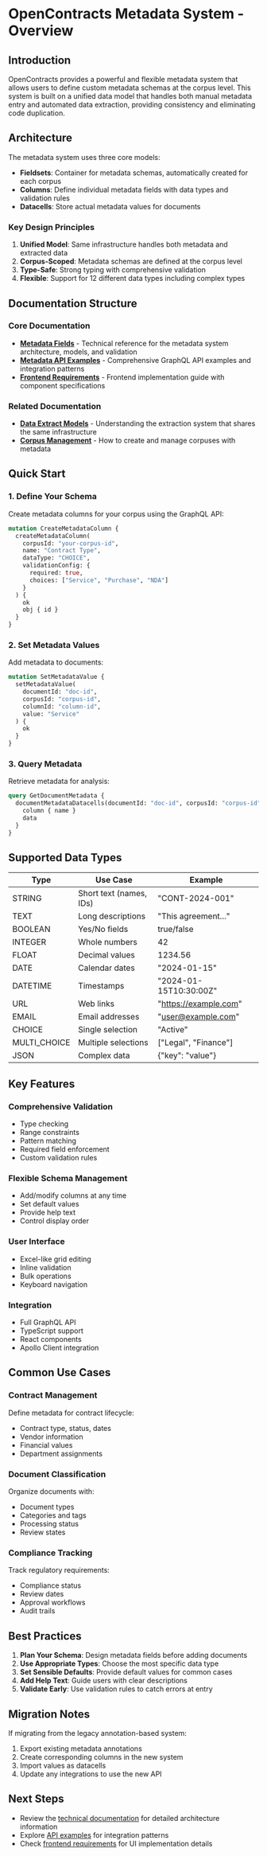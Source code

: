 # OpenContracts Metadata System - Overview

## Introduction

OpenContracts provides a powerful and flexible metadata system that allows users to define custom metadata schemas at the corpus level. This system is built on a unified data model that handles both manual metadata entry and automated data extraction, providing consistency and eliminating code duplication.

## Architecture

The metadata system uses three core models:

- **Fieldsets**: Container for metadata schemas, automatically created for each corpus
- **Columns**: Define individual metadata fields with data types and validation rules
- **Datacells**: Store actual metadata values for documents

### Key Design Principles

1. **Unified Model**: Same infrastructure handles both metadata and extracted data
2. **Corpus-Scoped**: Metadata schemas are defined at the corpus level
3. **Type-Safe**: Strong typing with comprehensive validation
4. **Flexible**: Support for 12 different data types including complex types

## Documentation Structure

### Core Documentation

- **[Metadata Fields](./metadata_fields.md)** - Technical reference for the metadata system architecture, models, and validation
- **[Metadata API Examples](./metadata_api_examples.md)** - Comprehensive GraphQL API examples and integration patterns
- **[Frontend Requirements](./metadata_frontend_requirements.md)** - Frontend implementation guide with component specifications

### Related Documentation

- **[Data Extract Models](../walkthrough/advanced/data-extract-models.md)** - Understanding the extraction system that shares the same infrastructure
- **[Corpus Management](../walkthrough/step-3-create-a-corpus.md)** - How to create and manage corpuses with metadata

## Quick Start

### 1. Define Your Schema

Create metadata columns for your corpus using the GraphQL API:

```graphql
mutation CreateMetadataColumn {
  createMetadataColumn(
    corpusId: "your-corpus-id",
    name: "Contract Type",
    dataType: "CHOICE",
    validationConfig: {
      required: true,
      choices: ["Service", "Purchase", "NDA"]
    }
  ) {
    ok
    obj { id }
  }
}
```

### 2. Set Metadata Values

Add metadata to documents:

```graphql
mutation SetMetadataValue {
  setMetadataValue(
    documentId: "doc-id",
    corpusId: "corpus-id",
    columnId: "column-id",
    value: "Service"
  ) {
    ok
  }
}
```

### 3. Query Metadata

Retrieve metadata for analysis:

```graphql
query GetDocumentMetadata {
  documentMetadataDatacells(documentId: "doc-id", corpusId: "corpus-id") {
    column { name }
    data
  }
}
```

## Supported Data Types

| Type | Use Case | Example |
|------|----------|---------|
| STRING | Short text (names, IDs) | "CONT-2024-001" |
| TEXT | Long descriptions | "This agreement..." |
| BOOLEAN | Yes/No fields | true/false |
| INTEGER | Whole numbers | 42 |
| FLOAT | Decimal values | 1234.56 |
| DATE | Calendar dates | "2024-01-15" |
| DATETIME | Timestamps | "2024-01-15T10:30:00Z" |
| URL | Web links | "https://example.com" |
| EMAIL | Email addresses | "user@example.com" |
| CHOICE | Single selection | "Active" |
| MULTI_CHOICE | Multiple selections | ["Legal", "Finance"] |
| JSON | Complex data | {"key": "value"} |

## Key Features

### Comprehensive Validation
- Type checking
- Range constraints
- Pattern matching
- Required field enforcement
- Custom validation rules

### Flexible Schema Management
- Add/modify columns at any time
- Set default values
- Provide help text
- Control display order

### User Interface
- Excel-like grid editing
- Inline validation
- Bulk operations
- Keyboard navigation

### Integration
- Full GraphQL API
- TypeScript support
- React components
- Apollo Client integration

## Common Use Cases

### Contract Management
Define metadata for contract lifecycle:
- Contract type, status, dates
- Vendor information
- Financial values
- Department assignments

### Document Classification
Organize documents with:
- Document types
- Categories and tags
- Processing status
- Review states

### Compliance Tracking
Track regulatory requirements:
- Compliance status
- Review dates
- Approval workflows
- Audit trails

## Best Practices

1. **Plan Your Schema**: Design metadata fields before adding documents
2. **Use Appropriate Types**: Choose the most specific data type
3. **Set Sensible Defaults**: Provide default values for common cases
4. **Add Help Text**: Guide users with clear descriptions
5. **Validate Early**: Use validation rules to catch errors at entry

## Migration Notes

If migrating from the legacy annotation-based system:
1. Export existing metadata annotations
2. Create corresponding columns in the new system
3. Import values as datacells
4. Update any integrations to use the new API

## Next Steps

- Review the [technical documentation](./metadata-fields.md) for detailed architecture information
- Explore [API examples](./metadata-api-examples.md) for integration patterns
- Check [frontend requirements](./metadata-frontend-requirements.md) for UI implementation details
